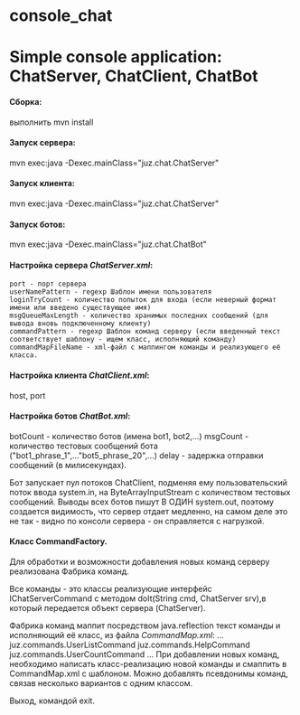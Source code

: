 # console_chat
Simple console application: ChatServer, ChatClient, ChatBot
====
#### Сборка:
выполнить mvn install

#### Запуск сервера:
mvn exec:java -Dexec.mainClass="juz.chat.ChatServer"

#### Запуск клиента:
mvn exec:java -Dexec.mainClass="juz.chat.ChatServer"

#### Запуск ботов:
mvn exec:java -Dexec.mainClass="juz.chat.ChatBot"

#### Настройка сервера *ChatServer.xml*:
    port - порт сервера
    userNamePattern - regexp Шаблон имени пользователя
    loginTryCount - количество попыток для входа (если неверный формат имени или введено существующее имя)
    msgQueueMaxLength - количество хранимых последних сообщений (для вывода вновь подключенному клиенту)
    commandPattern - regexp Шаблон команд серверу (если введенный текст соответствует шаблону - ищем класс, исполняющий команду)
    commandMapFileName - xml-файл с маппингом команды и реализующего её класса.

#### Настройка клиента *ChatClient.xml*:
host, 
port

#### Настройка ботов *ChatBot.xml*:
  botCount - количество ботов (имена bot1, bot2,...)
  msgCount - количество тестовых сообщений бота ("bot1_phrase_1",..."bot5_phrase_20",...)
  delay - задержка отправки сообщений (в милисекундах).

Бот запускает пул потоков ChatClient, подменяя ему пользовательский поток ввода system.in, на ByteArrayInputStream с количеством тестовых сообщений.
Выводы всех ботов пишут В ОДИН system.out, 
поэтому создается видимость, что сервер отдает медленно, на самом деле это не так - видно по консоли сервера - он справляется с нагрузкой.

#### Класс CommandFactory.

Для обработки и возможности добавления новых команд серверу реализована Фабрика команд.

Все команды - это классы реализующие интерфейс IChatServerCommand 
с методом doIt(String cmd, ChatServer srv),в который передается объект сервера (ChatServer).

Фабрика команд маппит посредством java.reflection текст команды и исполняющий её класс,
из файла *CommandMap.xml*:
  ...
  <entry key="#userlist">juz.commands.UserListCommand</entry>
  <entry key="#help">juz.commands.HelpCommand</entry>
  <entry key="#usercount">juz.commands.UserCountCommand</entry>
  ...
При добавлении новых команд, необходимо написать класс-реализацию новой команды и смаппить в  CommandMap.xml с шаблоном.
Можно добавлять псевдонимы команд, связав несколько вариантов с одним классом.

Выход, командой exit.
